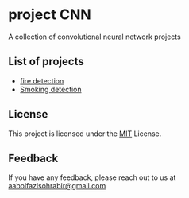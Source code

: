 # project CNN
A collection of convolutional neural network projects
## List of projects

 - [fire detection](https://github.com/AABOLFAZLSOHRABI/CNN/tree/64a4e890babfca9f4687ab25be180ffcca3ea720/fire%20detection)
 - [Smoking detection](https://github.com/AABOLFAZLSOHRABI/CNN/tree/fedfc9eeb541058471e664e210afd420ad75f178/Smoking%20detection)


## License

This project is licensed under the [MIT](https://choosealicense.com/licenses/mit/) License.


## Feedback

If you have any feedback, please reach out to us at aabolfazlsohrabir@gmail.com

